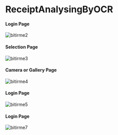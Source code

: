 # ReceiptAnalysingByOCR
<h4>Login Page</h4>

![bitirme2](https://user-images.githubusercontent.com/48483419/58100516-72c94b80-7be6-11e9-8639-b9a7826fb565.jpg)
<h4>Selection Page</h4>

![bitirme3](https://user-images.githubusercontent.com/48483419/58100518-73fa7880-7be6-11e9-859b-6bc3074f9fbb.jpg)
<h4>Camera or Gallery Page</h4>

![bitirme4](https://user-images.githubusercontent.com/48483419/58100525-75c43c00-7be6-11e9-9e1a-7e57eb316cd3.jpg)
<h4>Login Page</h4>

![bitirme5](https://user-images.githubusercontent.com/48483419/58100527-78269600-7be6-11e9-9e9c-3197b0d5de39.jpg)
<h4>Login Page</h4>

![bitirme7](https://user-images.githubusercontent.com/48483419/58100536-7ceb4a00-7be6-11e9-91a1-424dd27009e2.jpg)
